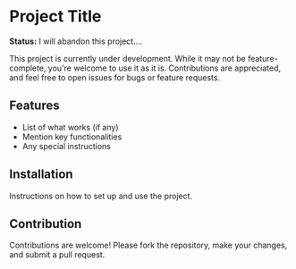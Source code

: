 # Project Title

**Status:** I will abandon this project....

This project is currently under development. While it may not be feature-complete, you're welcome to use it as it is. Contributions are appreciated, and feel free to open issues for bugs or feature requests.

## Features

- List of what works (if any)
- Mention key functionalities
- Any special instructions

## Installation

Instructions on how to set up and use the project.

## Contribution

Contributions are welcome! Please fork the repository, make your changes, and submit a pull request.
